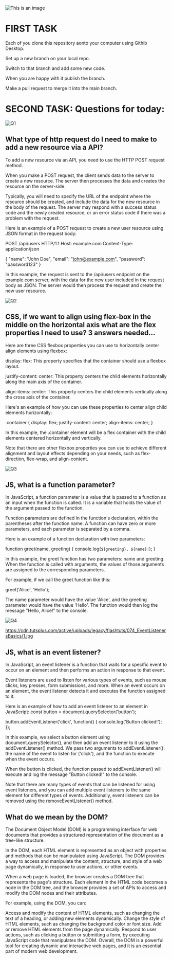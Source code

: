 ![This is an image](https://myoctocat.com/assets/images/base-octocat.svg)

# FIRST TASK

Each of you clone  this repository aonto your computer using Githib Desktop.

Set up a new branch on your local repo. 

Switch to that branch and add some new code.


When you are happy with it publish the branch.

Make a pull request to merge it into the main branch.

# SECOND TASK: Questions for today:

![Q1](https://miro.medium.com/max/1024/1*z3ccal2qSTBlVwwknvEGOQ.png)

## What type of http request do I need to make  to add a new resource via a API?

To add a new resource via an API, you need to use the HTTP POST request method.

When you make a POST request, the client sends data to the server to create a new resource. The server then processes the data and creates the resource on the server-side.

Typically, you will need to specify the URL of the endpoint where the resource should be created, and include the data for the new resource in the body of the request. The server may respond with a success status code and the newly created resource, or an error status code if there was a problem with the request.

Here is an example of a POST request to create a new user resource using JSON format in the request body:

POST /api/users HTTP/1.1
Host: example.com
Content-Type: application/json

{
  "name": "John Doe",
  "email": "john@example.com",
  "password": "password123"
}

In this example, the request is sent to the /api/users endpoint on the example.com server, with the data for the new user included in the request body as JSON. The server would then process the request and create the new user resource.

![Q2](https://coliss.com/wp-content/uploads-201904/flexbox/17-align-items-column.png)

## CSS, if we want to align using flex-box  in the middle on the horizontal axis what are the flex properties I need to use? 3 answers needed...

Here are three CSS flexbox properties you can use to horizontally center align elements using flexbox:

display: flex: This property specifies that the container should use a flexbox layout.

justify-content: center: This property centers the child elements horizontally along the main axis of the container.

align-items: center: This property centers the child elements vertically along the cross axis of the container.

Here's an example of how you can use these properties to center align child elements horizontally:

.container {
  display: flex;
  justify-content: center;
  align-items: center;
}

In this example, the .container element will be a flex container with the child elements centered horizontally and vertically.

Note that there are other flexbox properties you can use to achieve different alignment and layout effects depending on your needs, such as flex-direction, flex-wrap, and align-content.

![Q3](https://linuxhint.com/wp-content/uploads/2022/01/Function-Parameters-1.png)

## JS, what is a  function parameter?

In JavaScript, a function parameter is a value that is passed to a function as an input when the function is called. It is a variable that holds the value of the argument passed to the function.

Function parameters are defined in the function's declaration, within the parentheses after the function name. A function can have zero or more parameters, and each parameter is separated by a comma.

Here is an example of a function declaration with two parameters:

function greet(name, greeting) {
  console.log(`${greeting}, ${name}!`);
}

In this example, the greet function has two parameters: name and greeting. When the function is called with arguments, the values of those arguments are assigned to the corresponding parameters.

For example, if we call the greet function like this:

greet('Alice', 'Hello');

The name parameter would have the value 'Alice', and the greeting parameter would have the value 'Hello'. The function would then log the message "Hello, Alice!" to the console.

![Q4](https://cdn.tutsplus.com/active/uploads/legacy/flashtuts/074_EventListenersBasics/1.jpg)

https://cdn.tutsplus.com/active/uploads/legacy/flashtuts/074_EventListenersBasics/1.jpg

## JS, what is an event listener?

In JavaScript, an event listener is a function that waits for a specific event to occur on an element and then performs an action in response to that event.

Event listeners are used to listen for various types of events, such as mouse clicks, key presses, form submissions, and more. When an event occurs on an element, the event listener detects it and executes the function assigned to it.

Here is an example of how to add an event listener to an element in JavaScript:
const button = document.querySelector('button');

button.addEventListener('click', function() {
  console.log('Button clicked!');
});

In this example, we select a button element using document.querySelector(), and then add an event listener to it using the addEventListener() method. We pass two arguments to addEventListener(): the name of the event to listen for ('click'), and the function to execute when the event occurs.

When the button is clicked, the function passed to addEventListener() will execute and log the message "Button clicked!" to the console.

Note that there are many types of events that can be listened for using event listeners, and you can add multiple event listeners to the same element for different types of events. Additionally, event listeners can be removed using the removeEventListener() method.


## What do we mean by the DOM?

The Document Object Model (DOM) is a programming interface for web documents that provides a structured representation of the document as a tree-like structure.

In the DOM, each HTML element is represented as an object with properties and methods that can be manipulated using JavaScript. The DOM provides a way to access and manipulate the content, structure, and style of a web page dynamically, in response to user actions, or other events.

When a web page is loaded, the browser creates a DOM tree that represents the page's structure. Each element in the HTML code becomes a node in the DOM tree, and the browser provides a set of APIs to access and modify the DOM nodes and their attributes.

For example, using the DOM, you can:

Access and modify the content of HTML elements, such as changing the text of a heading, or adding new elements dynamically.
Change the style of HTML elements, such as changing the background color or font size.
Add or remove HTML elements from the page dynamically.
Respond to user actions, such as clicking a button or submitting a form, by executing JavaScript code that manipulates the DOM.
Overall, the DOM is a powerful tool for creating dynamic and interactive web pages, and it is an essential part of modern web development.

